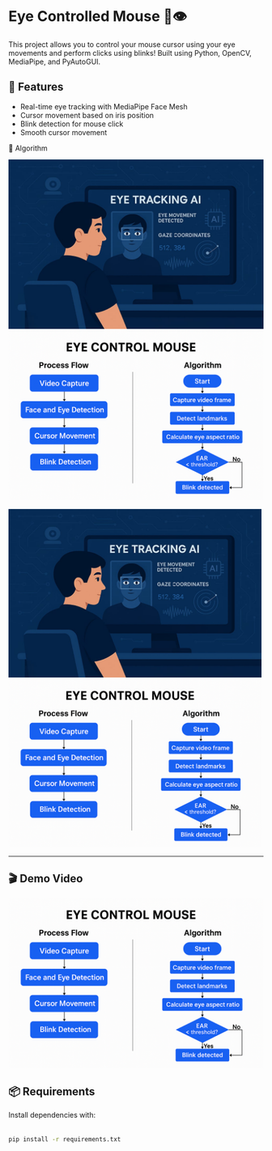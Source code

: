 # Eye Controlled Mouse 🎯👁️

This project allows you to control your mouse cursor using your eye movements and perform clicks using blinks! Built using Python, OpenCV, MediaPipe, and PyAutoGUI.

## 🔧 Features

- Real-time eye tracking with MediaPipe Face Mesh
- Cursor movement based on iris position
- Blink detection for mouse click
- Smooth cursor movement

📸 Algorithm

![Eye Tracking](assets/Example.jpg)
![Eye Tracking](assets/Algorithm.png)

<p float="left">
  <img src="assets/Example.jpg" width="500" />
  <img src="assets/Algorithm.png" width="500" />
</p>


---

## 🎬 Demo Video

![Eye Tracking](assets/Algorithm.png)

## 📦 Requirements

Install dependencies with:

```bash

pip install -r requirements.txt

```
